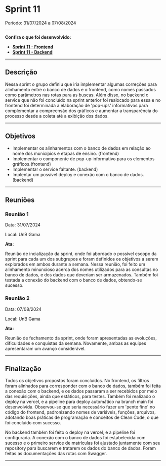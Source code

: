 # Sprint 11

Período: 31/07/2024 a 07/08/2024

---

**Confira o que foi desenvolvido:**

- **[Sprint 11 - Frontend](https://github.com/unb-mds/2024-1-EducaMinas-frontend/milestone/12?closed=1)**
- **[Sprint 11 - Backend](https://github.com/unb-mds/2024-1-EducaMinas-backend/milestone/5?closed=1)**

---

## Descrição

Nessa sprint o grupo definiu que iria implementar algumas correções para alinhamento entre o banco de dados e o frontend, como nomes passados como parâmetros nas rotas para as buscas. Além disso, no backend o service que não foi concluído na sprint anterior foi realocado para essa e no frontend foi determinada a elaboração de 'pop-ups' informativos para complementar a compreensão dos gráficos e aumentar a transparência do processo desde a coleta até a exibição dos dados.

---

## Objetivos

- Implementar os alinhamentos com o banco de dados em relação ao nome dos municípios e etapas de ensino. (frontend)
- Implementar o componente de pop-up informativo para os elementos gráficos.(frontend)
- Implementar o service faltante. (backend)
- Implentar um possível deploy e conexão com o banco de dados. (backend)

---

## Reuniões

### Reunião 1

Data: 31/07/2024

Local: UnB Gama

**Ata:**

Reunião de incialização da sprint, onde foi abordado o possível escopo da sprint para cada um dos subgrupos e foram definidos os objetivos a serem explorados em ambos durante a semana. Nessa reunião, foi feito um alinhamento minuncioso acerca dos nomes utilizados para as consultas no banco de dados, e dos dados que deveriam ser armazenados. Também foi testada a conexão do backend com o banco de dados, obtendo-se sucesso.

### Reunião 2


Data: 07/08/2024

Local: UnB Gama

**Ata:**

Reunião de fechamento da sprint, onde foram apresentadas as evoluções, dificuldades e conquistas da semana. Novamente, ambas as equipes apresentaram um avanço considerável.

---

## Finalização

Todos os objetivos propostos foram concluídos. No frontend, os filtros foram alinhados para corresponder com o banco de dados, também foi feita a conexão com o backend, e os dados passaram a ser recebidos por meio das requisições, ainda que estáticos, para testes. Também foi realizado o deploy na vercel, e a pipeline para deploy automático na branch main foi desenvolvida. Observou-se que seria necessário fazer um 'pente fino' no código do frontend, padronizando nomes de variáveis, funções, arquivos, adotando boas práticas de programação e conceitos de Clean Code, o que foi concluído com sucesso.

No backend também foi feito o deploy na vercel, e a pipeline foi configurada. A conexão com o banco de dados foi estabelecida com sucesso e o primeiro service de matrículas foi ajustado juntamente com seu repository para buscarem e tratarem os dados do banco de dados. Foram feitas as documentações das rotas com Swagger.

---
